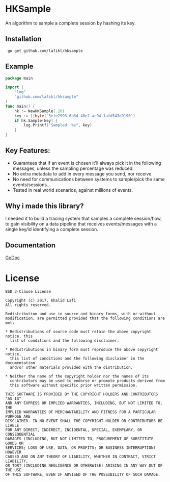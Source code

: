 # HKSample
An algorithm to sample a complete session by hashing its key.


## Installation

     go get github.com/lafikl/hksample


## Example
```go
package main

import (
    "log"
    "github.com/lafikl/hksample"
)
func main() {
    hk := NewHKSample(.20)
    key := []byte(`5efe2993-6b3d-48e2-ac94-1afd543d9190`)
    if hk.Sample(key) {
        log.Printf("Sampled: %s", key)
    }
}
```

## Key Features:

- Guarantees that if an event is chosen it'll always pick it in the following messages, unless the sampling percentage was reduced.
- No extra metadata to add in every message you send, nor receive.
- No need for communications between systems to sample/pick the same events/sessions.
- Tested in real world scenarios, against millions of events.


## Why i made this library?

I needed it to build a tracing system that samples a complete session/flow,
to gain visibility on a data pipeline that receives events/messages
with a single key/id identifying a complete session.


## Documentation
[GoDoc](https://godoc.org/github.com/lafikl/hksample)


# License
```
BSD 3-Clause License

Copyright (c) 2017, Khalid Lafi
All rights reserved.

Redistribution and use in source and binary forms, with or without
modification, are permitted provided that the following conditions are met:

* Redistributions of source code must retain the above copyright notice, this
  list of conditions and the following disclaimer.

* Redistributions in binary form must reproduce the above copyright notice,
  this list of conditions and the following disclaimer in the documentation
  and/or other materials provided with the distribution.

* Neither the name of the copyright holder nor the names of its
  contributors may be used to endorse or promote products derived from
  this software without specific prior written permission.

THIS SOFTWARE IS PROVIDED BY THE COPYRIGHT HOLDERS AND CONTRIBUTORS "AS IS"
AND ANY EXPRESS OR IMPLIED WARRANTIES, INCLUDING, BUT NOT LIMITED TO, THE
IMPLIED WARRANTIES OF MERCHANTABILITY AND FITNESS FOR A PARTICULAR PURPOSE ARE
DISCLAIMED. IN NO EVENT SHALL THE COPYRIGHT HOLDER OR CONTRIBUTORS BE LIABLE
FOR ANY DIRECT, INDIRECT, INCIDENTAL, SPECIAL, EXEMPLARY, OR CONSEQUENTIAL
DAMAGES (INCLUDING, BUT NOT LIMITED TO, PROCUREMENT OF SUBSTITUTE GOODS OR
SERVICES; LOSS OF USE, DATA, OR PROFITS; OR BUSINESS INTERRUPTION) HOWEVER
CAUSED AND ON ANY THEORY OF LIABILITY, WHETHER IN CONTRACT, STRICT LIABILITY,
OR TORT (INCLUDING NEGLIGENCE OR OTHERWISE) ARISING IN ANY WAY OUT OF THE USE
OF THIS SOFTWARE, EVEN IF ADVISED OF THE POSSIBILITY OF SUCH DAMAGE.

```
